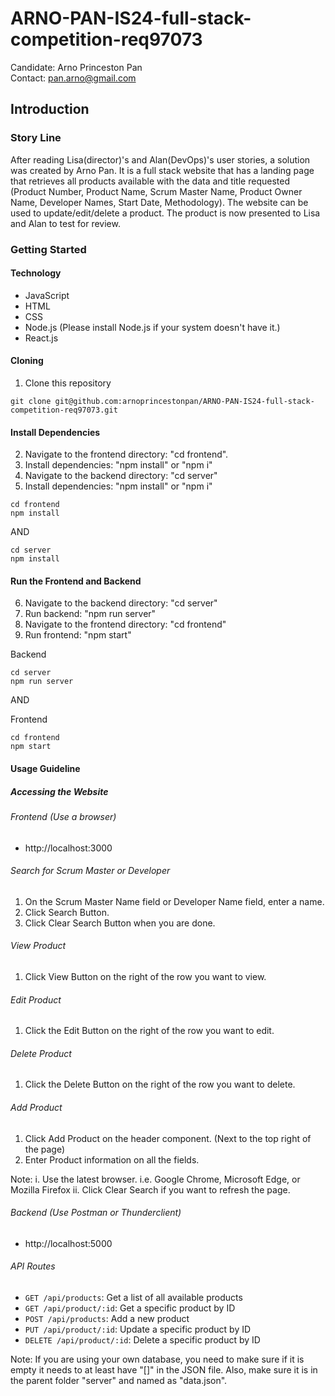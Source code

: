 # ARNO-PAN-IS24-full-stack-competition-req97073

Candidate: Arno Princeston Pan  
Contact: pan.arno@gmail.com

## Introduction

### Story Line

After reading Lisa(director)'s and Alan(DevOps)'s user stories, a solution was created by Arno Pan. It is a full stack website that has a landing page that retrieves all products available with the data and title requested (Product Number, Product Name, Scrum Master Name, Product Owner Name, Developer Names, Start Date, Methodology). The website can be used to update/edit/delete a product. The product is now presented to Lisa and Alan to test for review.

### Getting Started

#### Technology
- JavaScript
- HTML
- CSS
- Node.js (Please install Node.js if your system doesn't have it.)
- React.js

#### Cloning

1. Clone this repository

```
git clone git@github.com:arnoprincestonpan/ARNO-PAN-IS24-full-stack-competition-req97073.git
```

#### Install Dependencies

2. Navigate to the frontend directory: "cd frontend".
3. Install dependencies: "npm install" or "npm i"
4. Navigate to the backend directory: "cd server"
5. Install dependencies: "npm install" or "npm i"

```
cd frontend
npm install
```

AND

```
cd server
npm install
```

#### Run the Frontend and Backend

6. Navigate to the backend directory: "cd server"
7. Run backend: "npm run server"
8. Navigate to the frontend directory: "cd frontend"
9. Run frontend: "npm start"

Backend

```
cd server
npm run server
```

AND

Frontend

```
cd frontend
npm start
```

#### Usage Guideline

##### Accessing the Website

###### Frontend (Use a browser)
- http://localhost:3000

###### Search for Scrum Master or Developer
1. On the Scrum Master Name field or Developer Name field, enter a name.
2. Click Search Button.
3. Click Clear Search Button when you are done.

###### View Product
1. Click View Button on the right of the row you want to view. 

###### Edit Product
1. Click the Edit Button on the right of the row you want to edit.

###### Delete Product
1. Click the Delete Button on the right of the row you want to delete.

###### Add Product
1. Click Add Product on the header component. (Next to the top right of the page)
2. Enter Product information on all the fields. 

Note:
i. Use the latest browser. i.e. Google Chrome, Microsoft Edge, or Mozilla Firefox
ii. Click Clear Search if you want to refresh the page.

###### Backend (Use Postman or Thunderclient)
- http://localhost:5000

###### API Routes
- `GET /api/products`: Get a list of all available products
- `GET /api/product/:id`: Get a specific product by ID
- `POST /api/products`: Add a new product
- `PUT /api/product/:id`: Update a specific product by ID
- `DELETE /api/product/:id`: Delete a specific product by ID

Note: If you are using your own database, you need to make sure if it is empty it needs to at least have "[]" in the JSON file. Also, make sure it is in the parent folder "server" and named as "data.json". 
